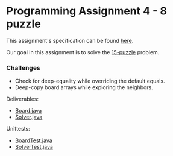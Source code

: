 # Programming Assignment 4 - 8 puzzle
                             

This assignment's specification can be found [here](http://coursera.cs.princeton.edu/algs4/assignments/8puzzle.html).

Our goal in this assignment is to solve the [15-puzzle](http://en.wikipedia.org/wiki/Fifteen_puzzle) problem.

  

### Challenges

* Check for deep-equality while overriding the default equals.
* Deep-copy board arrays while exploring the neighbors.


Deliverables:

* [Board.java](src/Board.java)
* [Solver.java](src/Solver.java)

Unittests:

* [BoardTest.java](test/BoardTest.java)
* [SolverTest.java](test/SolverTest.java)